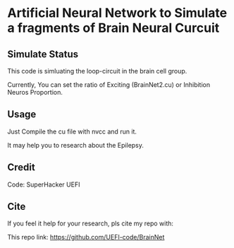 # Artificial Neural Network to Simulate a fragments of Brain Neural Curcuit

## Simulate Status

This code is simluating the loop-circuit in the brain cell group.

Currently, You can set the ratio of Exciting (BrainNet2.cu) or Inhibition Neuros Proportion.

## Usage

Just Compile the cu file with nvcc and run it.

It may help you to research about the Epilepsy.

## Credit

Code: SuperHacker UEFI

## Cite

If you feel it help for your research, pls cite my repo with:

This repo link: https://github.com/UEFI-code/BrainNet